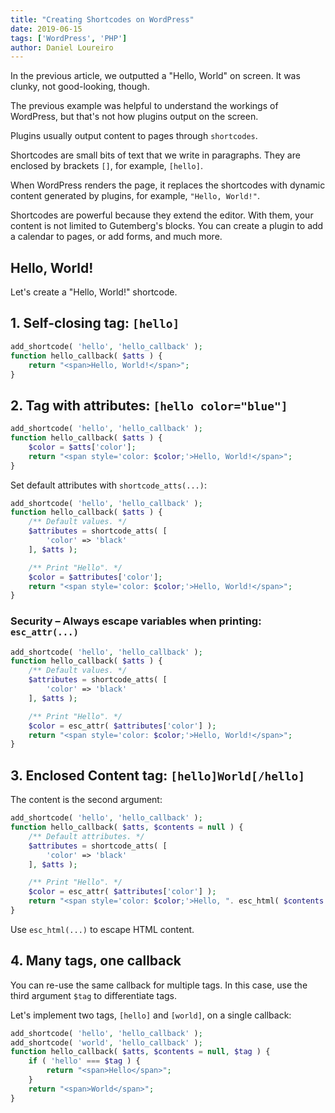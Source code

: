 ```yaml
---
title: "Creating Shortcodes on WordPress"
date: 2019-06-15
tags: ['WordPress', 'PHP']
author: Daniel Loureiro
---
```

In the previous article, we outputted a "Hello, World" on screen. It was clunky, not good-looking, though.

The previous example was helpful to understand the workings of WordPress, but that's not how plugins output on the screen.

Plugins usually output content to pages through `shortcodes`.

Shortcodes are small bits of text that we write in paragraphs. They are enclosed by brackets `[]`, for example, `[hello]`.

When WordPress renders the page, it replaces the shortcodes with dynamic content generated by plugins, for example, `"Hello, World!"`.
<!-- more -->

Shortcodes are powerful because they extend the editor. With them, your content is not limited to Gutemberg's blocks. You can create a plugin to add a calendar to pages, or add forms, and much more.

## Hello, World!

Let's create a "Hello, World!" shortcode.

## 1. Self-closing tag: `[hello]`

```php
add_shortcode( 'hello', 'hello_callback' );
function hello_callback( $atts ) {
    return "<span>Hello, World!</span>";
}
```

## 2. Tag with attributes: `[hello color="blue"]`

```php
add_shortcode( 'hello', 'hello_callback' );
function hello_callback( $atts ) {
    $color = $atts['color'];
    return "<span style='color: $color;'>Hello, World!</span>";
}
```

Set default attributes with `shortcode_atts(...)`:

```php
add_shortcode( 'hello', 'hello_callback' );
function hello_callback( $atts ) {
    /** Default values. */
    $attributes = shortcode_atts( [
        'color' => 'black'
    ], $atts );

    /** Print "Hello". */
    $color = $attributes['color'];
    return "<span style='color: $color;'>Hello, World!</span>";
}
```

### Security – Always escape variables when printing: `esc_attr(...)`

```php
add_shortcode( 'hello', 'hello_callback' );
function hello_callback( $atts ) {
    /** Default values. */
    $attributes = shortcode_atts( [
        'color' => 'black'
    ], $atts );

    /** Print "Hello". */
    $color = esc_attr( $attributes['color'] );
    return "<span style='color: $color;'>Hello, World!</span>";
}
```

## 3. Enclosed Content tag: `[hello]World[/hello]`

The content is the second argument:

```php
add_shortcode( 'hello', 'hello_callback' );
function hello_callback( $atts, $contents = null ) {
    /** Default attributes. */
    $attributes = shortcode_atts( [
        'color' => 'black'
    ], $atts );

    /** Print "Hello". */
    $color = esc_attr( $attributes['color'] );
    return "<span style='color: $color;'>Hello, ". esc_html( $contents )."!</span>";
}
```

Use `esc_html(...)` to escape HTML content.

## 4. Many tags, one callback

You can re-use the same callback for multiple tags. In this case, use the third argument `$tag` to differentiate tags.

Let's implement two tags, `[hello]` and `[world]`, on a single callback:

```php
add_shortcode( 'hello', 'hello_callback' );
add_shortcode( 'world', 'hello_callback' );
function hello_callback( $atts, $contents = null, $tag ) {
    if ( 'hello' === $tag ) {
        return "<span>Hello</span>";
    }
    return "<span>World</span>";
}
```
